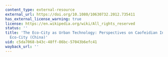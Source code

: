 ```yaml
---
content_type: external-resource
external_url: https://doi.org/10.1080/10630732.2012.735411
has_external_license_warning: true
license: https://en.wikipedia.org/wiki/All_rights_reserved
status: ''
title: 'The Eco-City as Urban Technology: Perspectives on Caofeidian International
  Eco-City (China)'
uid: c5da7068-b43c-48ff-86bc-57043b6efc41
wayback_url: ''
---
```

